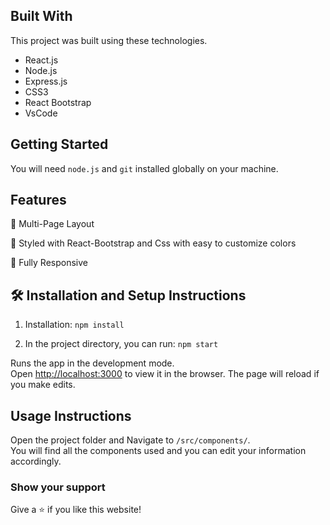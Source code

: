 ## Built With

This project was built using these technologies.

- React.js
- Node.js
- Express.js
- CSS3
- React Bootstrap
- VsCode

## Getting Started

You will need `node.js` and `git` installed globally on your machine.

## Features

📖 Multi-Page Layout

🎨 Styled with React-Bootstrap and Css with easy to customize colors

📱 Fully Responsive

## 🛠 Installation and Setup Instructions

1. Installation: `npm install`

2. In the project directory, you can run: `npm start`

Runs the app in the development mode.\
Open [http://localhost:3000](http://localhost:3000) to view it in the browser.
The page will reload if you make edits.

## Usage Instructions

Open the project folder and Navigate to `/src/components/`. <br/>
You will find all the components used and you can edit your information accordingly.

### Show your support

Give a ⭐ if you like this website!
<a href="https://www.buymeacoffee.com/humblesmarts" target="_blank"></a>
